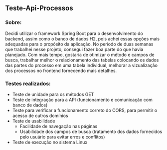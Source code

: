 ## Teste-Api-Processos

### Sobre:
Decidi utilizar o framework Spring Boot para o desenvolvimento do backend, assim como o banco de dados H2, pois achei essas opções mais adequadas para o propósito  da aplicação. No período de duas semanas que trabalhei nesse projeto, consegui fazer boa parte do que havia planejado. Com mais tempo, gostaria de otimizar o método e campos de busca, trabalhar melhor o relacionamento das tabelas colocando os dados das partes do processo em uma tabela individual, melhorar a vizualização dos processos no frontend fornecendo mais detalhes.

### Testes realizados:
- Teste de unidade para os métodos GET
- Teste de integração para a API (funcionamento e comunicação com banco de dados)
- Teste para verificar a funcionamento correto do CORS, para permitir o acesso de outros domínios
- Teste de usabilidade
  - Facilidade de navegação nas páginas
  - Usabilidade dos campos de busca (tratamento dos dados fornecidos pelo usuário para evitar erros e conflitos)
- Teste de execução no sistema Linux
